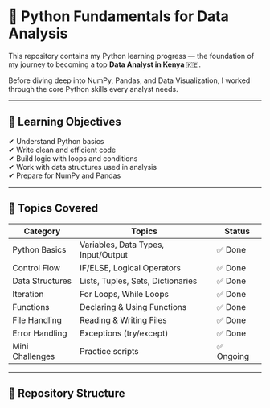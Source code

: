 # 🐍 Python Fundamentals for Data Analysis

This repository contains my Python learning progress — the foundation of my journey to becoming a top **Data Analyst in Kenya** 🇰🇪.

Before diving deep into NumPy, Pandas, and Data Visualization, I worked through the core Python skills every analyst needs.

---

## 🎯 Learning Objectives

✔ Understand Python basics  
✔ Write clean and efficient code  
✔ Build logic with loops and conditions  
✔ Work with data structures used in analysis  
✔ Prepare for NumPy and Pandas

---

## 🧩 Topics Covered

| Category | Topics | Status |
|---------|--------|-------|
| Python Basics | Variables, Data Types, Input/Output | ✅ Done |
| Control Flow | IF/ELSE, Logical Operators | ✅ Done |
| Data Structures | Lists, Tuples, Sets, Dictionaries | ✅ Done |
| Iteration | For Loops, While Loops | ✅ Done |
| Functions | Declaring & Using Functions | ✅ Done |
| File Handling | Reading & Writing Files | ✅ Done |
| Error Handling | Exceptions (try/except) | ✅ Done |
| Mini Challenges | Practice scripts | ✅ Ongoing |

---

## 📁 Repository Structure

